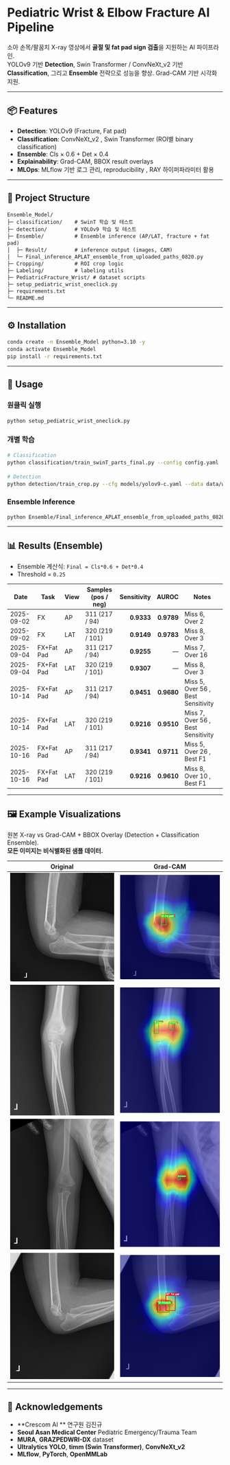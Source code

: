# Pediatric Wrist & Elbow Fracture AI Pipeline

소아 손목/팔꿈치 X-ray 영상에서 **골절 및 fat pad sign 검출**을 지원하는 AI 파이프라인.  
YOLOv9 기반 **Detection**, Swin Transformer  / ConvNeXt_v2 기반 **Classification**, 그리고 **Ensemble** 전략으로 성능을 향상. Grad-CAM 기반 시각화 지원.

---

## 📦 Features
- **Detection**: YOLOv9 (Fracture, Fat pad)
- **Classification**: ConvNeXt_v2 , Swin Transformer (ROI별 binary classification)
- **Ensemble**: Cls × 0.6 + Det × 0.4
- **Explainability**: Grad-CAM, BBOX result overlays
- **MLOps**: MLflow 기반 로그 관리, reproducibility , RAY 하이퍼파라미터 활용

---

## 📂 Project Structure
```
Ensemble_Model/
├─ classification/    # SwinT 학습 및 테스트
├─ detection/         # YOLOv9 학습 및 테스트
├─ Ensemble/          # Ensemble inference (AP/LAT, fracture + fat pad)
│  ├─ Result/         # inference output (images, CAM)
│  └─ Final_inference_APLAT_ensemble_from_uploaded_paths_0820.py
├─ Cropping/          # ROI crop logic
├─ Labeling/          # labeling utils
├─ PediatricFracture_Wrist/ # dataset scripts
├─ setup_pediatric_wrist_oneclick.py
├─ requirements.txt
└─ README.md
```

---

## ⚙️ Installation
```bash
conda create -n Ensemble_Model python=3.10 -y
conda activate Ensemble_Model
pip install -r requirements.txt
```

---

## 🚀 Usage

### 원클릭 실행
```bash
python setup_pediatric_wrist_oneclick.py
```

### 개별 학습
```bash
# Classification
python classification/train_swinT_parts_final.py --config config.yaml

# Detection
python detection/train_crop.py --cfg models/yolov9-c.yaml --data data/wrist.yaml
```

### Ensemble Inference
```bash
python Ensemble/Final_inference_APLAT_ensemble_from_uploaded_paths_0820.py
```

---

## 📊 Results (Ensemble)

- Ensemble 계산식: `Final = Cls*0.6 + Det*0.4`
- Threshold = `0.25`

| Date | Task | View | Samples (pos / neg) | Sensitivity | AUROC | Notes |
|---|---|---|---|---:|---:|---|
| 2025-09-02 | FX | AP  | 311 (217 / 94) | **0.9333** | **0.9789** | Miss 6, Over 2 |
| 2025-09-02 | FX | LAT | 320 (219 / 101) | **0.9149** | **0.9783** | Miss 8, Over 3 |
| 2025-09-04 | FX+Fat Pad | AP  | 311 (217 / 94)  | **0.9255** | — | Miss 7, Over 16 |
| 2025-09-04 | FX+Fat Pad | LAT | 320 (219 / 101) | **0.9307** | — | Miss 8, Over 3 |
| 2025-10-14 | FX+Fat Pad | AP  | 311 (217 / 94)  | **0.9451** | **0.9680** | Miss 5, Over 56 , Best Sensitivity |
| 2025-10-14 | FX+Fat Pad | LAT | 320 (219 / 101) | **0.9216** | **0.9510** | Miss 7, Over 56 , Best Sensitivity |
| 2025-10-16 | FX+Fat Pad | AP  | 311 (217 / 94)  | **0.9341** | **0.9711** | Miss 5, Over 26 , Best F1 |
| 2025-10-16 | FX+Fat Pad | LAT | 320 (219 / 101) | **0.9216** | **0.9610** | Miss 8, Over 10 , Best F1 |

---

## 🖼️ Example Visualizations

원본 X-ray vs Grad-CAM + BBOX Overlay (Detection + Classification Ensemble).  
**모든 이미지는 비식별화된 샘플 데이터.**

| Original | Grad-CAM |
|---|---|
| ![](./Ensemble/Result/01029957HBD_CR16860.1.4.jpg) | ![](./Ensemble/Result/01029957HBD_CR16860.1.4_CAM.jpg) |
| ![](./Ensemble/Result/02016545HBD_CR08599.1.3.jpg) | ![](./Ensemble/Result/02016545HBD_CR08599.1.3_CAM.jpg) |
| ![](./Ensemble/Result/02025808HBD_CR14258.1.3.jpg) | ![](./Ensemble/Result/02025808HBD_CR14258.1.3_CAM.jpg) |
| ![](./Ensemble/Result/02030557HBD_CR17256.1.4.jpg) | ![](./Ensemble/Result/02030557HBD_CR17256.1.4_CAM.jpg) |

---

## 🤝 Acknowledgements
- **Crescom AI ** 연구원 김진규
- **Seoul Asan Medical Center** Pediatric Emergency/Trauma Team  
- **MURA**, **GRAZPEDWRI-DX** dataset  
- **Ultralytics YOLO**, **timm (Swin Transformer)**, **ConvNeXt_v2**
- **MLflow**, **PyTorch**, **OpenMMLab**

